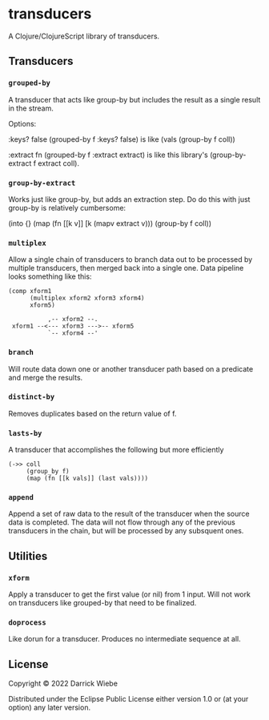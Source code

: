 # transducers

A Clojure/ClojureScript library of transducers.

## Transducers

### `grouped-by`

A transducer that acts like group-by but includes the result as a single result in the stream.

Options:

:keys? false
  (grouped-by f :keys? false) is like (vals (group-by f coll))

:extract fn
  (grouped-by f :extract extract) is like this library's (group-by-extract f extract coll).

### `group-by-extract`

Works just like group-by, but adds an extraction step. Do do this with just
group-by is relatively cumbersome:

 (into {} (map (fn [[k v]] [k (mapv extract v)))
          (group-by f coll))

### `multiplex`

Allow a single chain of transducers to branch data out to be processed by multiple transducers, then merged back into a single one.
Data pipeline looks something like this:

```
(comp xform1
      (multiplex xform2 xform3 xform4)
      xform5)
```

```
           ,-- xform2 --.
 xform1 --<--- xform3 --->-- xform5
           `-- xform4 --'
```

### `branch`

Will route data down one or another transducer path based on a predicate
and merge the results.

### `distinct-by`

Removes duplicates based on the return value of f.

### `lasts-by`

A transducer that accomplishes the following but more efficiently

```
(->> coll
     (group_by f)
     (map (fn [[k vals]] (last vals))))
```

### `append`

Append a set of raw data to the result of the transducer when the source data is completed. The data will not flow through any of the previous
transducers in the chain, but will be processed by any subsquent ones.


## Utilities

### `xform`

Apply a transducer to get the first value (or nil) from 1 input. Will not work on transducers like grouped-by that need to be finalized.

### `doprocess`

Like dorun for a transducer. Produces no intermediate sequence at all.



## License

Copyright © 2022 Darrick Wiebe

Distributed under the Eclipse Public License either version 1.0 or (at
your option) any later version.
